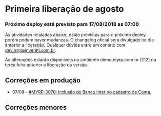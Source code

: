 # Primeira liberação de agosto

### Próximo deploy está previsto para 17/08/2018 as 07:00
As atividades relatadas abaixo, estão previstas para o próximo deploy, porém podem haver mudanças. O changelog oficial será divulgado no dia anterior a liberação. Qualquer dúvida entre em contato com dev_erp@inventti.com.br.

As alterações estarão disponíveis no ambiente demo.myrp.com.br (212) na terça feira anterior a liberação da versão.


## Correções em produção
* 07/08 - [#MYRP-3070: Inclusão do Banco Inter no cadastro de Conta.](https://devmyrp.atlassian.net/browse/MYRP-3070)


## Correções menores


